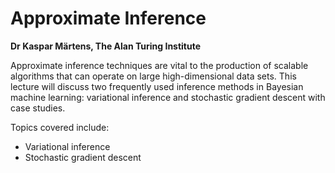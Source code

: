 # Approximate Inference

**Dr Kaspar Märtens, The Alan Turing Institute**

Approximate inference techniques are vital to the production of scalable algorithms that can operate on large high-dimensional data sets. This lecture will discuss two frequently used inference methods in Bayesian machine learning: variational inference and stochastic gradient descent with case studies.

Topics covered include:
  - Variational inference
  - Stochastic gradient descent
